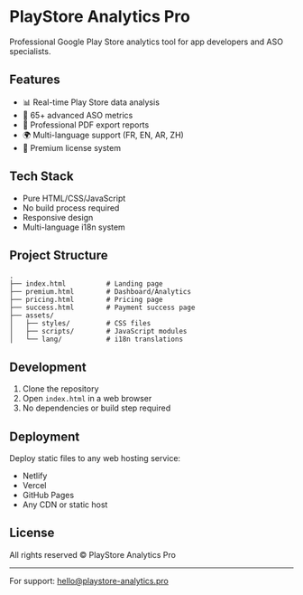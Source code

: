 # PlayStore Analytics Pro

Professional Google Play Store analytics tool for app developers and ASO specialists.

## Features

- 📊 Real-time Play Store data analysis
- 🎯 65+ advanced ASO metrics
- 📄 Professional PDF export reports
- 🌍 Multi-language support (FR, EN, AR, ZH)
- 💎 Premium license system

## Tech Stack

- Pure HTML/CSS/JavaScript
- No build process required
- Responsive design
- Multi-language i18n system

## Project Structure

```
.
├── index.html          # Landing page
├── premium.html        # Dashboard/Analytics
├── pricing.html        # Pricing page
├── success.html        # Payment success page
├── assets/
│   ├── styles/         # CSS files
│   ├── scripts/        # JavaScript modules
│   └── lang/           # i18n translations
```

## Development

1. Clone the repository
2. Open `index.html` in a web browser
3. No dependencies or build step required

## Deployment

Deploy static files to any web hosting service:
- Netlify
- Vercel
- GitHub Pages
- Any CDN or static host

## License

All rights reserved © PlayStore Analytics Pro

---

For support: hello@playstore-analytics.pro
